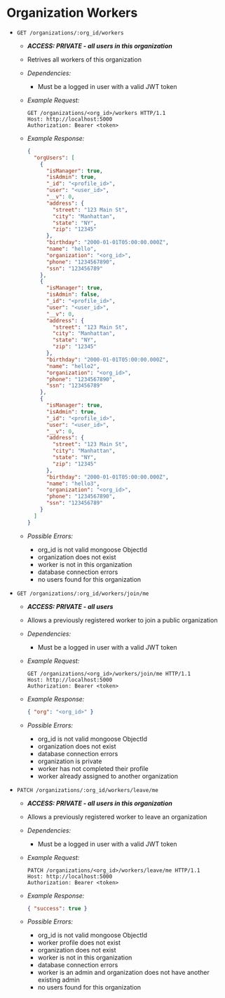# Organization Workers

- `GET /organizations/:org_id/workers`

  - **_ACCESS: PRIVATE - all users in this organization_**
  - Retrives all workers of this organization
  - _Dependencies:_
    - Must be a logged in user with a valid JWT token
  - _Example Request:_

    ```http
    GET /organizations/<org_id>/workers HTTP/1.1
    Host: http://localhost:5000
    Authorization: Bearer <token>
    ```

  - _Example Response:_

    ```json
    {
      "orgUsers": [
        {
          "isManager": true,
          "isAdmin": true,
          "_id": "<profile_id>",
          "user": "<user_id>",
          "__v": 0,
          "address": {
            "street": "123 Main St",
            "city": "Manhattan",
            "state": "NY",
            "zip": "12345"
          },
          "birthday": "2000-01-01T05:00:00.000Z",
          "name": "hello",
          "organization": "<org_id>",
          "phone": "1234567890",
          "ssn": "123456789"
        },
        {
          "isManager": true,
          "isAdmin": false,
          "_id": "<profile_id>",
          "user": "<user_id>",
          "__v": 0,
          "address": {
            "street": "123 Main St",
            "city": "Manhattan",
            "state": "NY",
            "zip": "12345"
          },
          "birthday": "2000-01-01T05:00:00.000Z",
          "name": "hello2",
          "organization": "<org_id>",
          "phone": "1234567890",
          "ssn": "123456789"
        },
        {
          "isManager": true,
          "isAdmin": true,
          "_id": "<profile_id>",
          "user": "<user_id>",
          "__v": 0,
          "address": {
            "street": "123 Main St",
            "city": "Manhattan",
            "state": "NY",
            "zip": "12345"
          },
          "birthday": "2000-01-01T05:00:00.000Z",
          "name": "hello3",
          "organization": "<org_id>",
          "phone": "1234567890",
          "ssn": "123456789"
        }
      ]
    }
    ```

  - _Possible Errors:_
    - org_id is not valid mongoose ObjectId
    - organization does not exist
    - worker is not in this organization
    - database connection errors
    - no users found for this organization

- `GET /organizations/:org_id/workers/join/me`

  - **_ACCESS: PRIVATE - all users_**
  - Allows a previously registered worker to join a public organization
  - _Dependencies:_
    - Must be a logged in user with a valid JWT token
  - _Example Request:_

    ```http
    GET /organizations/<org_id>/workers/join/me HTTP/1.1
    Host: http://localhost:5000
    Authorization: Bearer <token>
    ```

  - _Example Response:_
    ```json
    { "org": "<org_id>" }
    ```
  - _Possible Errors:_
    - org_id is not valid mongoose ObjectId
    - organization does not exist
    - database connection errors
    - organization is private
    - worker has not completed their profile
    - worker already assigned to another organization

- `PATCH /organizations/:org_id/workers/leave/me`

  - **_ACCESS: PRIVATE - all users in this organization_**
  - Allows a previously registered worker to leave an organization
  - _Dependencies:_
    - Must be a logged in user with a valid JWT token
  - _Example Request:_

    ```http
    PATCH /organizations/<org_id>/workers/leave/me HTTP/1.1
    Host: http://localhost:5000
    Authorization: Bearer <token>
    ```

  - _Example Response:_
    ```json
    { "success": true }
    ```
  - _Possible Errors:_
    - org_id is not valid mongoose ObjectId
    - worker profile does not exist
    - organization does not exist
    - worker is not in this organization
    - database connection errors
    - worker is an admin and organization does not have another existing admin
    - no users found for this organization
